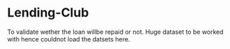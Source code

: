 # Lending-Club

To validate wether the loan willbe repaid or not. Huge dataset to be worked with hence couldnot load the datsets here. 
